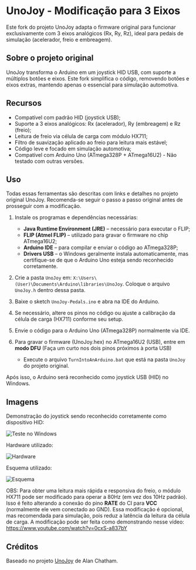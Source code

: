 # UnoJoy - Modificação para 3 Eixos

Este fork do projeto UnoJoy adapta o firmware original para funcionar exclusivamente com 3 eixos analógicos (Rx, Ry, Rz), ideal para pedais de simulação (acelerador, freio e embreagem).

## Sobre o projeto original

UnoJoy transforma o Arduino em um joystick HID USB, com suporte a múltiplos botões e eixos. Este fork simplifica o código, removendo botões e eixos extras, mantendo apenas o essencial para simulação automotiva.

## Recursos

- Compatível com padrão HID (joystick USB);
- Suporte a 3 eixos analógicos: Rx (acelerador), Ry (embreagem) e Rz (freio);
- Leitura de freio via célula de carga com módulo HX711;
- Filtro de suavização aplicado ao freio para leitura mais estável;
- Código leve e focado em simulação automotiva;
- Compatível com Arduino Uno (ATmega328P + ATmega16U2) - Não testado com outras versões.

## Uso

Todas essas ferramentas são descritas com links e detalhes no projeto original UnoJoy. Recomenda-se seguir o passo a passo original antes de prosseguir com a modificação.

1. Instale os programas e dependências necessárias:

   - **Java Runtime Environment (JRE)** – necessário para executar o FLIP;
   - **FLIP (Atmel FLIP)** – utilizado para gravar o firmware no chip ATmega16U2;
   - **Arduino IDE** – para compilar e enviar o código ao ATmega328P;
   - **Drivers USB** – o Windows geralmente instala automaticamente, mas certifique-se de que o Arduino Uno esteja sendo reconhecido corretamente.

2. Crie a pasta `UnoJoy` em: `X:\Users\(User)\Documents\Arduino\libraries\UnoJoy`. Coloque o arquivo `UnoJoy.h` dentro dessa pasta.
3. Baixe o sketch `UnoJoy-Pedals.ino` e abra na IDE do Arduino.
4. Se necessário, altere os pinos no código ou ajuste a calibração da célula de carga (HX711) conforme seu setup.
5. Envie o código para o Arduino Uno (ATmega328P) normalmente via IDE.
6. Para gravar o firmware (UnoJoy.hex) no ATmega16U2 (USB), entre em **modo DFU** (Faça um curto nos dois pinos próximos à porta USB) 
   - Execute o arquivo `TurnIntoAnArduino.bat` que está na pasta `UnoJoy` do projeto original.

 Após isso, o Arduino será reconhecido como joystick USB (HID) no Windows. 


 ## Imagens

Demonstração do joystick sendo reconhecido corretamente como dispositivo HID:

![Teste no Windows](https://github.com/user-attachments/assets/34dbafb9-90d1-4ff6-b7d0-fc40dbbe2602)

Hardware utilizado: 

![Hardware](https://github.com/user-attachments/assets/7e3f47c2-06e3-4b0b-8076-e61610457052)

Esquema utilizado: 

![Esquema](https://github.com/user-attachments/assets/585e7073-a269-4dce-9b79-1333568288e0)

OBS: Para obter uma leitura mais rápida e responsiva do freio, o módulo HX711 pode ser modificado para operar a 80Hz (em vez dos 10Hz padrão). Isso é feito alterando a conexão do pino **RATE** do CI para **VCC** (normalmente ele vem conectado ao GND). Essa modificação é opcional, mas recomendada para simulação, pois reduz a latência da leitura da célula de carga. A modificação pode ser feita como demonstrando nesse vídeo: https://www.youtube.com/watch?v=0cxS-a837bY




## Créditos

Baseado no projeto [UnoJoy](https://github.com/AlanChatham/UnoJoy) de Alan Chatham.
